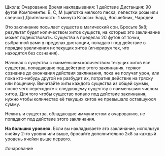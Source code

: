 Школа: Очарование
Время накладывания: 1 действие
Дистанция: 90 футов
Компоненты: В, С, М (щепотка мелкого песка, лепестки розы или сверчок)
Длительность: 1 минута
Классы: Бард, Волшебник, Чародей

Это заклинание посылает существ в магический сон. Бросьте 5к8; результат будет количеством хитов существ, на которых это заклинание может подействовать. Существа в пределах 20 футов от точки, выбранной вами в пределах дистанции, попадают под действие в порядке увеличения их текущих хитов (игнорируя тех, что находятся без сознания).

Начиная с существа с наименьшим количеством текущих хитов все существа, попадающие под действие этого заклинания, теряют сознание до окончания действия заклинания, пока не получат урон, или пока кто-нибудь другой не разбудит их, потратив действие на тряску или пощечину. Вычитайте хиты каждого существа из общей суммы, после чего переходите к следующему существу с наименьшим числом хитов. Для того чтобы существо попало под действие заклинания, нужно чтобы количество её текущих хитов не превышало оставшуюся сумму.

Нежить и существа, обладающие иммунитетом к очарованию, не попадают под действие этого заклинания.

**На больших уровнях.** Если вы накладываете это заклинание, используя ячейку 2-го уровня или выше, бросайте дополнительно 2к8 за каждый уровень ячейки выше первого.

#очарование 